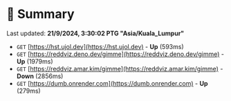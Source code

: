 # 📖 Summary
Last updated: **21/9/2024, 3:30:02 PTG "Asia/Kuala_Lumpur"**

- `GET` [https://hst.ujol.dev](https://hst.ujol.dev) - **Up** (593ms)
- `GET` [https://reddviz.deno.dev/gimme](https://reddviz.deno.dev/gimme) - **Up** (1979ms)
- `GET` [https://reddviz.amar.kim/gimme](https://reddviz.amar.kim/gimme) - **Down** (2856ms)
- `GET` [https://dumb.onrender.com](https://dumb.onrender.com) - **Up** (279ms)
